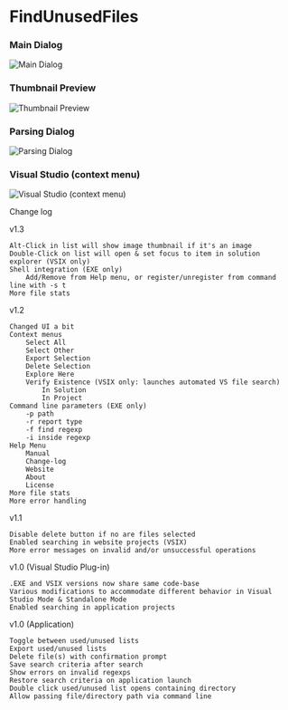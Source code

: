 # FindUnusedFiles


### Main Dialog
![Main Dialog](http://itechnology.github.io/FindUnusedFiles/media/findunusedfiles.png)


### Thumbnail Preview
![Thumbnail Preview](http://itechnology.github.io/FindUnusedFiles/media/findunusedfiles-thumb.png)

### Parsing Dialog

![Parsing Dialog](http://itechnology.github.io/FindUnusedFiles/media/findunusedfiles-parse.png)

### Visual Studio (context menu)

![Visual Studio (context menu)](http://itechnology.github.io/FindUnusedFiles/media/findunusedfiles-vs.png)


Change log

v1.3

    Alt-Click in list will show image thumbnail if it's an image
    Double-Click on list will open & set focus to item in solution explorer (VSIX only)
    Shell integration (EXE only)
        Add/Remove from Help menu, or register/unregister from command line with -s t 
    More file stats 


v1.2

    Changed UI a bit
    Context menus
        Select All
        Select Other
        Export Selection
        Delete Selection
        Explore Here
        Verify Existence (VSIX only: launches automated VS file search)
            In Solution
            In Project 
    Command line parameters (EXE only)
        -p path
        -r report type
        -f find regexp
        -i inside regexp 
    Help Menu
        Manual
        Change-log
        Website
        About
        License 
    More file stats
    More error handling 

v1.1

    Disable delete button if no are files selected
    Enabled searching in website projects (VSIX)
    More error messages on invalid and/or unsuccessful operations 


v1.0 (Visual Studio Plug-in)

    .EXE and VSIX versions now share same code-base
    Various modifications to accommodate different behavior in Visual Studio Mode & Standalone Mode
    Enabled searching in application projects 


v1.0 (Application)

    Toggle between used/unused lists
    Export used/unused lists
    Delete file(s) with confirmation prompt
    Save search criteria after search
    Show errors on invalid regexps
    Restore search criteria on application launch
    Double click used/unused list opens containing directory
    Allow passing file/directory path via command line 